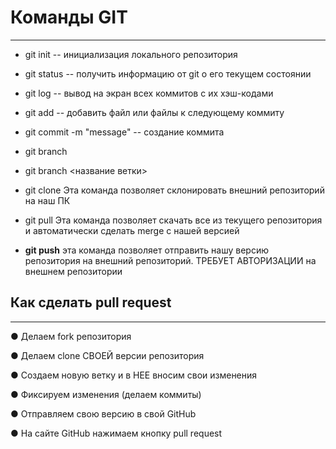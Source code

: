 # Команды GIT
____________

* git init -- инициализация локального репозитория

* git status -- получить информацию от git о его текущем состоянии

* git log -- вывод на экран всех коммитов с их хэш-кодами

* git add -- добавить файл или файлы к следующему коммиту

* git commit -m "message" -- создание коммита
 
* git branch

* git branch <название ветки>

* git clone Эта команда позволяет склонировать внешний репозиторий на наш ПК 

* git pull Эта команда позволяет скачать все из текущего репозитория и автоматически сделать merge с нашей версией 
 
* **git push** эта команда позволяет отправить нашу версию репозитория на внешний репозиторий. ТРЕБУЕТ АВТОРИЗАЦИИ на внешнем репозитории 

 

## Как сделать pull request
____________________________

● Делаем fork репозитория

● Делаем clone СВОЕЙ версии репозитория

● Создаем новую ветку и в НЕЕ вносим свои изменения

● Фиксируем изменения (делаем коммиты)

● Отправляем свою версию в свой GitHub

● На сайте GitHub нажимаем кнопку pull request 




